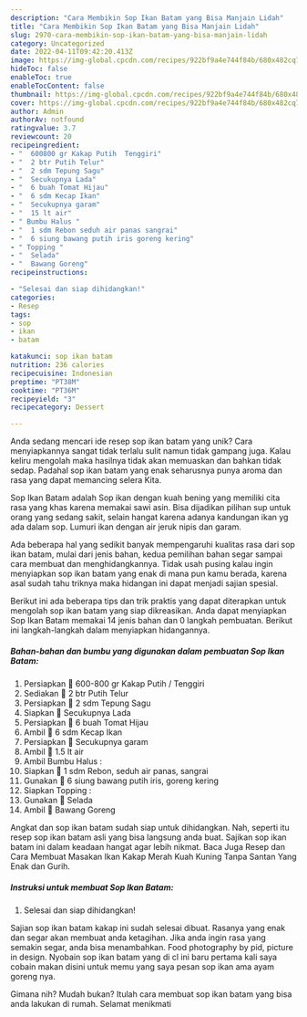 ```yaml
---
description: "Cara Membikin Sop Ikan Batam yang Bisa Manjain Lidah"
title: "Cara Membikin Sop Ikan Batam yang Bisa Manjain Lidah"
slug: 2970-cara-membikin-sop-ikan-batam-yang-bisa-manjain-lidah
category: Uncategorized
date: 2022-04-11T09:42:20.413Z
image: https://img-global.cpcdn.com/recipes/922bf9a4e744f84b/680x482cq70/sop-ikan-batam-foto-resep-utama.jpg
hideToc: false
enableToc: true
enableTocContent: false
thumbnail: https://img-global.cpcdn.com/recipes/922bf9a4e744f84b/680x482cq70/sop-ikan-batam-foto-resep-utama.jpg
cover: https://img-global.cpcdn.com/recipes/922bf9a4e744f84b/680x482cq70/sop-ikan-batam-foto-resep-utama.jpg
author: Admin
authorAv: notfound
ratingvalue: 3.7
reviewcount: 20
recipeingredient:
- "  600800 gr Kakap Putih  Tenggiri"
- "  2 btr Putih Telur"
- "  2 sdm Tepung Sagu"
- "  Secukupnya Lada"
- "  6 buah Tomat Hijau"
- "  6 sdm Kecap Ikan"
- "  Secukupnya garam"
- "  15 lt air"
- " Bumbu Halus "
- "  1 sdm Rebon seduh air panas sangrai"
- "  6 siung bawang putih iris goreng kering"
- " Topping "
- "  Selada"
- "  Bawang Goreng"
recipeinstructions:

- "Selesai dan siap dihidangkan!"
categories:
- Resep
tags:
- sop
- ikan
- batam

katakunci: sop ikan batam 
nutrition: 236 calories
recipecuisine: Indonesian
preptime: "PT38M"
cooktime: "PT36M"
recipeyield: "3"
recipecategory: Dessert

---
```





Anda sedang mencari ide resep sop ikan batam yang unik? Cara menyiapkannya sangat tidak terlalu sulit namun tidak gampang juga. Kalau keliru mengolah maka hasilnya tidak akan memuaskan dan bahkan tidak sedap. Padahal sop ikan batam yang enak seharusnya punya aroma dan rasa yang dapat memancing selera Kita.





Sop Ikan Batam adalah Sop ikan dengan kuah bening yang memiliki cita rasa yang khas karena memakai sawi asin. Bisa dijadikan pilihan sup untuk orang yang sedang sakit, selain hangat karena adanya kandungan ikan yg ada dalam sop. Lumuri ikan dengan air jeruk nipis dan garam.

Ada beberapa hal yang sedikit banyak mempengaruhi kualitas rasa dari sop ikan batam, mulai dari jenis bahan, kedua pemilihan bahan segar sampai cara membuat dan menghidangkannya. Tidak usah pusing kalau ingin menyiapkan sop ikan batam yang enak di mana pun kamu berada, karena asal sudah tahu triknya maka hidangan ini dapat menjadi sajian spesial.






Berikut ini ada beberapa tips dan trik praktis yang dapat diterapkan untuk mengolah sop ikan batam yang siap dikreasikan. Anda dapat menyiapkan Sop Ikan Batam memakai 14 jenis bahan dan 0 langkah pembuatan. Berikut ini langkah-langkah dalam menyiapkan hidangannya.

<!--inarticleads1-->

##### Bahan-bahan dan bumbu yang digunakan dalam pembuatan Sop Ikan Batam:

1. Persiapkan  🔪 600-800 gr Kakap Putih / Tenggiri
1. Sediakan  🔪 2 btr Putih Telur
1. Persiapkan  🔪 2 sdm Tepung Sagu
1. Siapkan  🔪 Secukupnya Lada
1. Persiapkan  🔪 6 buah Tomat Hijau
1. Ambil  🔪 6 sdm Kecap Ikan
1. Persiapkan  🔪 Secukupnya garam
1. Ambil  🔪 1.5 lt air
1. Ambil  Bumbu Halus :
1. Siapkan  🔪 1 sdm Rebon, seduh air panas, sangrai
1. Gunakan  🔪 6 siung bawang putih iris, goreng kering
1. Siapkan  Topping :
1. Gunakan  🔪 Selada
1. Ambil  🔪 Bawang Goreng


Angkat dan sop ikan batam sudah siap untuk dihidangkan. Nah, seperti itu resep sop ikan batam asli yang bisa langsung anda buat. Sajikan sop ikan batam ini dalam keadaan hangat agar lebih nikmat. Baca Juga Resep dan Cara Membuat Masakan Ikan Kakap Merah Kuah Kuning Tanpa Santan Yang Enak dan Gurih. 

<!--inarticleads2-->

##### Instruksi untuk membuat Sop Ikan Batam:


1. Selesai dan siap dihidangkan!

Sajian sop ikan batam kakap ini sudah selesai dibuat. Rasanya yang enak dan segar akan membuat anda ketagihan. Jika anda ingin rasa yang semakin segar, anda bisa menambahkan. Food photography by pid, picture in design. Nyobain sop ikan batam yang di cl ini baru pertama kali saya cobain makan disini untuk memu yang saya pesan sop ikan ama ayam goreng nya. 

Gimana nih? Mudah bukan? Itulah cara membuat sop ikan batam yang bisa anda lakukan di rumah. Selamat menikmati
